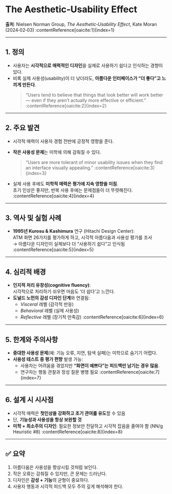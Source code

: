 # The Aesthetic‑Usability Effect

**출처**: Nielsen Norman Group, *The Aesthetic‑Usability Effect*, Kate Moran (2024‑02‑03) :contentReference[oaicite:1]{index=1}

---

## 1. 정의  
- 사용자는 **시각적으로 매력적인 디자인**을 실제로 사용하기 쉽다고 인식하는 경향이 있다.  
- 비록 실제 사용성(usability)이 더 낮더라도, **아름다운 인터페이스가 “더 좋다”고 느끼게 만든다**.  
  > “Users tend to believe that things that look better will work better — even if they aren’t actually more effective or efficient.” :contentReference[oaicite:2]{index=2}

---

## 2. 주요 발견  
- 시각적 매력이 사용자 경험 전반에 긍정적 영향을 준다.  
- **작은 사용성 문제**는 미학에 의해 감춰질 수 있다.  
  > “Users are more tolerant of minor usability issues when they find an interface visually appealing.” :contentReference[oaicite:3]{index=3}

- 실제 사용 후에도 **미학적 매력은 평가에 지속 영향을 미침**.  
  초기 인상은 좋지만, 반복 사용 후에는 문제점들이 더 뚜렷해진다. :contentReference[oaicite:4]{index=4}

---

## 3. 역사 및 실험 사례  
- **1995년 Kurosu & Kashimura** 연구 (Hitachi Design Center):  
  ATM 화면 26가지를 평가하게 하고, 시각적 아름다움과 사용성 평가를 조사  
  → 아름다운 디자인이 실제보다 더 “사용하기 쉽다”고 인식됨 :contentReference[oaicite:5]{index=5}

---

## 4. 심리적 배경  
- **인지적 처리 유창성(cognitive fluency)**:  
  시각적으로 처리하기 쉬우면 마음도 ‘더 쉽다’고 느낀다.  
- **도널드 노먼의 감성 디자인 단계**와 연결됨:  
  - *Visceral* 레벨 (감각적 반응)  
  - *Behavioral* 레벨 (실제 사용성)  
  - *Reflective* 레벨 (장기적 만족감) :contentReference[oaicite:6]{index=6}

---

## 5. 한계와 주의사항  
- **중대한 사용성 문제**(예: 기능 오류, 지연, 탐색 실패)는 미학으로 숨기기 어렵다.  
- **사용성 테스트 중 평가 편향** 발생 가능:  
  - 사용자는 어려움을 겪었지만 **“화면이 예쁘다”는 피드백만 남기는 경우 많음**.  
  - 연구자는 행동 관찰과 정성 질문 병행 필요 :contentReference[oaicite:7]{index=7}

---

## 6. 설계 시 시사점  
- 시각적 매력은 **첫인상을 강화하고 초기 관여를 유도**할 수 있음  
- 단, **기능성과 사용성을 항상 보완할 것**  
- **미학 + 최소주의 디자인**: 필요한 정보만 전달하고 시각적 잡음을 줄여야 함 (NN/g Heuristic #8) :contentReference[oaicite:8]{index=8}

---

## ✅ 요약  
1. 아름다움은 사용성을 향상시킬 것처럼 보인다.  
2. 작은 오류는 감춰질 수 있지만, 큰 문제는 드러난다.  
3. 디자인은 **감성 + 기능**의 균형이 중요하다.  
4. 사용자 행동과 시각적 피드백 모두 주의 깊게 해석해야 한다.